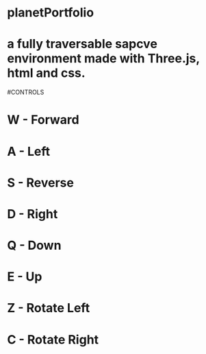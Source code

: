 # planetPortfolio


# a fully traversable sapcve environment made with Three.js, html and css. 

#CONTROLS 
# W - Forward
# A - Left
# S - Reverse
# D - Right
# Q - Down
# E - Up
# Z - Rotate Left
# C - Rotate Right
